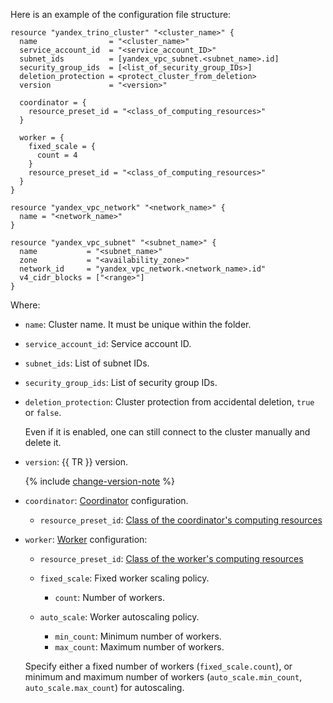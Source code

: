 Here is an example of the configuration file structure:

```hcl
resource "yandex_trino_cluster" "<cluster_name>" {
  name                = "<cluster_name>"
  service_account_id  = "<service_account_ID>"
  subnet_ids          = [yandex_vpc_subnet.<subnet_name>.id]
  security_group_ids  = [<list_of_security_group_IDs>]
  deletion_protection = <protect_cluster_from_deletion>
  version             = "<version>"

  coordinator = {
    resource_preset_id = "<class_of_computing_resources>"
  }

  worker = {
    fixed_scale = {
      count = 4
    }
    resource_preset_id = "<class_of_computing_resources>"
  }
}

resource "yandex_vpc_network" "<network_name>" {
  name = "<network_name>"
}

resource "yandex_vpc_subnet" "<subnet_name>" {
  name           = "<subnet_name>"
  zone           = "<availability_zone>"
  network_id     = "yandex_vpc_network.<network_name>.id"
  v4_cidr_blocks = ["<range>"]
}
```

Where:

* `name`: Cluster name. It must be unique within the folder.
* `service_account_id`: Service account ID.
* `subnet_ids`: List of subnet IDs.
* `security_group_ids`: List of security group IDs.
* `deletion_protection`: Cluster protection from accidental deletion, `true` or `false`.

    Even if it is enabled, one can still connect to the cluster manually and delete it.

* `version`: {{ TR }} version.
    
    {% include [change-version-note](../change-version-note.md) %}

* `coordinator`: [Coordinator](../../../managed-trino/concepts/index.md#coordinator) configuration.

    * `resource_preset_id`: [Class of the coordinator's computing resources](../../../managed-trino/concepts/instance-types.md)

* `worker`: [Worker](../../../managed-trino/concepts/index.md#workers) configuration:

    * `resource_preset_id`: [Class of the worker's computing resources](../../../managed-trino/concepts/instance-types.md)

    * `fixed_scale`: Fixed worker scaling policy.

        * `count`: Number of workers.

    * `auto_scale`: Worker autoscaling policy.

        * `min_count`: Minimum number of workers.
        * `max_count`: Maximum number of workers.

    Specify either a fixed number of workers (`fixed_scale.count`), or minimum and maximum number of workers (`auto_scale.min_count`, `auto_scale.max_count`) for autoscaling.
